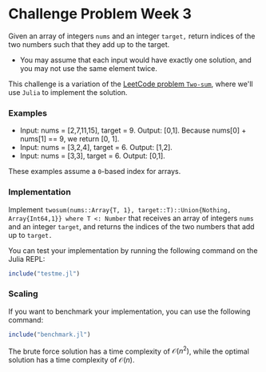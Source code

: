 # Challenge Problem Week 3
Given an array of integers `nums` and an integer `target,` return indices of the two numbers such that they add up to the target. 
* You may assume that each input would have exactly one solution, and you may not use the same element twice. 

This challenge is a variation of the [LeetCode problem `Two-sum`](https://leetcode.com/problems/two-sum/), where we'll use `Julia` to implement the solution.

### Examples
* Input: nums = [2,7,11,15], target = 9. Output: [0,1]. Because nums[0] + nums[1] == 9, we return [0, 1].
* Input: nums = [3,2,4], target = 6. Output: [1,2].
* Input: nums = [3,3], target = 6. Output: [0,1].

These examples assume a `0`-based index for arrays.

### Implementation
Implement `twosum(nums::Array{T, 1}, target::T)::Union{Nothing, Array{Int64,1}} where T <: Number` that receives an array of integers `nums` and an integer `target`, and returns the indices of the two numbers that add up to `target.`

You can test your implementation by running the following command on the Julia REPL:

```julia
include("testme.jl")
```

### Scaling
If you want to benchmark your implementation, you can use the following command:

```julia
include("benchmark.jl")
```

The brute force solution has a time complexity of $\mathcal{O}(n^2)$, while the optimal solution has a time complexity of $\mathcal{O}(n)$.
